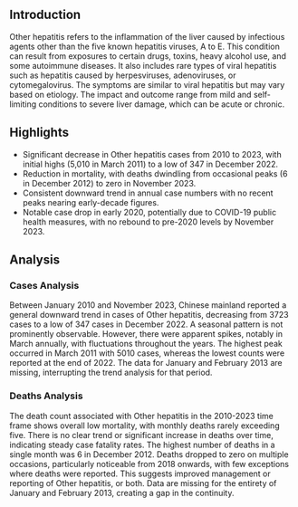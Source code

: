 ## Introduction

Other hepatitis refers to the inflammation of the liver caused by infectious agents other than the five known hepatitis viruses, A to E. This condition can result from exposures to certain drugs, toxins, heavy alcohol use, and some autoimmune diseases. It also includes rare types of viral hepatitis such as hepatitis caused by herpesviruses, adenoviruses, or cytomegalovirus. The symptoms are similar to viral hepatitis but may vary based on etiology. The impact and outcome range from mild and self-limiting conditions to severe liver damage, which can be acute or chronic.
## Highlights

- Significant decrease in Other hepatitis cases from 2010 to 2023, with initial highs (5,010 in March 2011) to a low of 347 in December 2022. <br/>
- Reduction in mortality, with deaths dwindling from occasional peaks (6 in December 2012) to zero in November 2023. <br/>
- Consistent downward trend in annual case numbers with no recent peaks nearing early-decade figures. <br/>
- Notable case drop in early 2020, potentially due to COVID-19 public health measures, with no rebound to pre-2020 levels by November 2023. <br/>
## Analysis

### Cases Analysis
Between January 2010 and November 2023, Chinese mainland reported a general downward trend in cases of Other hepatitis, decreasing from 3723 cases to a low of 347 cases in December 2022. A seasonal pattern is not prominently observable. However, there were apparent spikes, notably in March annually, with fluctuations throughout the years. The highest peak occurred in March 2011 with 5010 cases, whereas the lowest counts were reported at the end of 2022. The data for January and February 2013 are missing, interrupting the trend analysis for that period.

### Deaths Analysis
The death count associated with Other hepatitis in the 2010-2023 time frame shows overall low mortality, with monthly deaths rarely exceeding five. There is no clear trend or significant increase in deaths over time, indicating steady case fatality rates. The highest number of deaths in a single month was 6 in December 2012. Deaths dropped to zero on multiple occasions, particularly noticeable from 2018 onwards, with few exceptions where deaths were reported. This suggests improved management or reporting of Other hepatitis, or both. Data are missing for the entirety of January and February 2013, creating a gap in the continuity.
